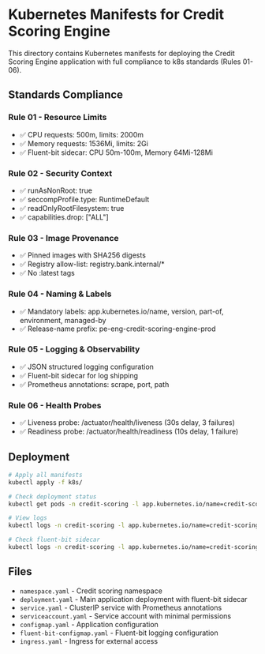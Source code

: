 # Kubernetes Manifests for Credit Scoring Engine

This directory contains Kubernetes manifests for deploying the Credit Scoring Engine application with full compliance to k8s standards (Rules 01-06).

## Standards Compliance

### Rule 01 - Resource Limits
- ✅ CPU requests: 500m, limits: 2000m
- ✅ Memory requests: 1536Mi, limits: 2Gi
- ✅ Fluent-bit sidecar: CPU 50m-100m, Memory 64Mi-128Mi

### Rule 02 - Security Context
- ✅ runAsNonRoot: true
- ✅ seccompProfile.type: RuntimeDefault
- ✅ readOnlyRootFilesystem: true
- ✅ capabilities.drop: ["ALL"]

### Rule 03 - Image Provenance
- ✅ Pinned images with SHA256 digests
- ✅ Registry allow-list: registry.bank.internal/*
- ✅ No :latest tags

### Rule 04 - Naming & Labels
- ✅ Mandatory labels: app.kubernetes.io/name, version, part-of, environment, managed-by
- ✅ Release-name prefix: pe-eng-credit-scoring-engine-prod

### Rule 05 - Logging & Observability
- ✅ JSON structured logging configuration
- ✅ Fluent-bit sidecar for log shipping
- ✅ Prometheus annotations: scrape, port, path

### Rule 06 - Health Probes
- ✅ Liveness probe: /actuator/health/liveness (30s delay, 3 failures)
- ✅ Readiness probe: /actuator/health/readiness (10s delay, 1 failure)

## Deployment

```bash
# Apply all manifests
kubectl apply -f k8s/

# Check deployment status
kubectl get pods -n credit-scoring -l app.kubernetes.io/name=credit-scoring-engine

# View logs
kubectl logs -n credit-scoring -l app.kubernetes.io/name=credit-scoring-engine -c credit-scoring-engine

# Check fluent-bit sidecar
kubectl logs -n credit-scoring -l app.kubernetes.io/name=credit-scoring-engine -c fluent-bit
```

## Files

- `namespace.yaml` - Credit scoring namespace
- `deployment.yaml` - Main application deployment with fluent-bit sidecar
- `service.yaml` - ClusterIP service with Prometheus annotations
- `serviceaccount.yaml` - Service account with minimal permissions
- `configmap.yaml` - Application configuration
- `fluent-bit-configmap.yaml` - Fluent-bit logging configuration
- `ingress.yaml` - Ingress for external access
